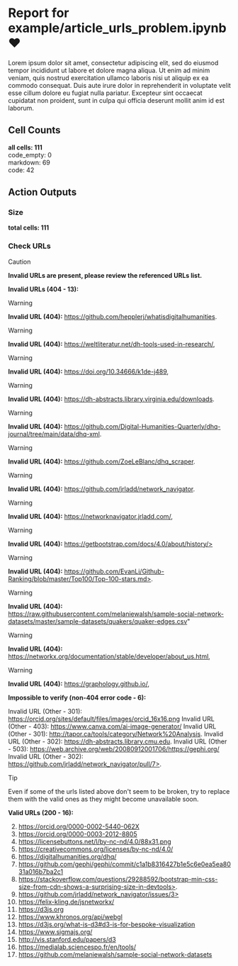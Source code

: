 # Report for example/article_urls_problem.ipynb ❤ 

Lorem ipsum dolor sit amet, consectetur adipiscing elit, sed do eiusmod tempor incididunt ut labore et dolore magna aliqua. Ut enim ad minim veniam, quis nostrud exercitation ullamco laboris nisi ut aliquip ex ea commodo consequat. Duis aute irure dolor in reprehenderit in voluptate velit esse cillum dolore eu fugiat nulla pariatur. Excepteur sint occaecat cupidatat non proident, sunt in culpa qui officia deserunt mollit anim id est laborum.

## Cell Counts   
**all cells: 111**  
code_empty: 0   
markdown: 69   
code: 42   

## Action Outputs

### Size
**total cells: 111**

### Check URLs


> [!CAUTION]
> **Invalid URLs are present, please review the referenced URLs list.**

**Invalid URLs (404 - 13):**


> [!WARNING]
> **Invalid URL (404):** https://github.com/hepplerj/whatisdigitalhumanities.

> [!WARNING]
> **Invalid URL (404):** https://weltliteratur.net/dh-tools-used-in-research/,

> [!WARNING]
> **Invalid URL (404):** https://doi.org/10.34666/k1de-j489,

> [!WARNING]
> **Invalid URL (404):** https://dh-abstracts.library.virginia.edu/downloads.

> [!WARNING]
> **Invalid URL (404):** https://github.com/Digital-Humanities-Quarterly/dhq-journal/tree/main/data/dhq-xml.

> [!WARNING]
> **Invalid URL (404):** https://github.com/ZoeLeBlanc/dhq_scraper.

> [!WARNING]
> **Invalid URL (404):** https://github.com/jrladd/network_navigator.

> [!WARNING]
> **Invalid URL (404):** https://networknavigator.jrladd.com/,

> [!WARNING]
> **Invalid URL (404):** https://getbootstrap.com/docs/4.0/about/history/>

> [!WARNING]
> **Invalid URL (404):** https://github.com/EvanLi/Github-Ranking/blob/master/Top100/Top-100-stars.md>.

> [!WARNING]
> **Invalid URL (404):** https://raw.githubusercontent.com/melaniewalsh/sample-social-network-datasets/master/sample-datasets/quakers/quaker-edges.csv"

> [!WARNING]
> **Invalid URL (404):** https://networkx.org/documentation/stable/developer/about_us.html,

> [!WARNING]
> **Invalid URL (404):** https://graphology.github.io/,

**Impossible to verify (non-404 error code - 6):**

Invalid URL (Other - 301): https://orcid.org/sites/default/files/images/orcid_16x16.png
Invalid URL (Other - 403): https://www.canva.com/ai-image-generator/
Invalid URL (Other - 301): http://tapor.ca/tools/category/Network%20Analysis.
Invalid URL (Other - 302): https://dh-abstracts.library.cmu.edu.
Invalid URL (Other - 503): https://web.archive.org/web/20080912001706/https://gephi.org/
Invalid URL (Other - 302): https://github.com/jrladd/network_navigator/pull/7>.

> [!TIP]
> Even if some of the urls listed above don't seem to be broken, try to replace them with the valid ones as they might become unavailable soon.


**Valid URLs (200 - 16):**

2. https://orcid.org/0000-0002-5440-062X
3. https://orcid.org/0000-0003-2012-8805
4. https://licensebuttons.net/l/by-nc-nd/4.0/88x31.png
5. https://creativecommons.org/licenses/by-nc-nd/4.0/
13. https://digitalhumanities.org/dhq/
18. https://github.com/gephi/gephi/commit/c1a1b8316427b1e5c6e0ea5ea8031a016b7ba2c1
22. https://stackoverflow.com/questions/29288592/bootstrap-min-css-size-from-cdn-shows-a-surprising-size-in-devtools>.
23. https://github.com/jrladd/network_navigator/issues/3>
27. https://felix-kling.de/jsnetworkx/
28. https://d3js.org
29. https://www.khronos.org/api/webgl
30. https://d3js.org/what-is-d3#d3-is-for-bespoke-visualization
32. https://www.sigmajs.org/
33. http://vis.stanford.edu/papers/d3
34. https://medialab.sciencespo.fr/en/tools/
35. https://github.com/melaniewalsh/sample-social-network-datasets

